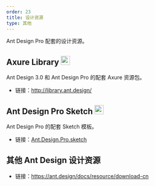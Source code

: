 ```yaml
---
order: 23
title: 设计资源
type: 其他
---
```


Ant Design Pro 配套的设计资源。


## Axure Library <img  class="icon" src="https://zos.alipayobjects.com/rmsportal/qXrCHrsuyrINSeerFOerLcTTFZiEzHAJ.png" width="24" />

Ant Design 3.0 和 Ant Design Pro 的配套 Axure 资源包。

- 链接：http://library.ant.design/

## Ant Design Pro Sketch <img class="icon" src="https://zos.alipayobjects.com/rmsportal/vfxJzCLqZxehgquvQNqX.png" width="24" />

Ant Design Pro 的配套 Sketch 模板。

- 链接：[Ant.Design.Pro.sketch](https://github.com/ant-design/ant-design/releases/download/resource/Ant.Design.Pro.sketch)

## 其他 Ant Design 设计资源

- 链接：https://ant.design/docs/resource/download-cn
